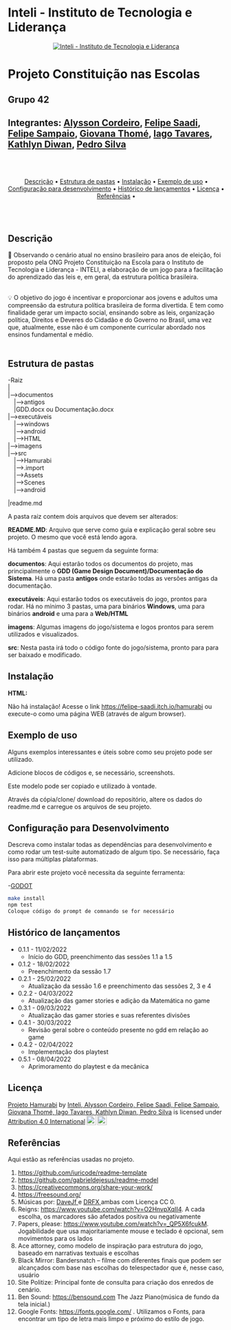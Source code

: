 # Inteli - Instituto de Tecnologia e Liderança 

<p align="center">
<a href= "https://www.inteli.edu.br/"><img src="https://www.inteli.edu.br/wp-content/uploads/2021/08/20172028/marca_1-2.png" alt="Inteli - Instituto de Tecnologia e Liderança" border="0"></a>
</p>

# Projeto Constituição nas Escolas 

## Grupo 42

## Integrantes: <a href="" target="_blank">Alysson Cordeiro</a>, <a href="https://www.linkedin.com/in/felipe-saadi/" target="_blank">Felipe Saadi</a>, <a href="https://www.linkedin.com/in/felipe-sampaio-64bb48212/" target="_blank">Felipe Sampaio</a>, <a href="https://www.linkedin.com/in/giovana-lisb%C3%B4a-thom%C3%A9-012a881a8/" target="_blank">Giovana Thomé</a>, <a href="www.linkedin.com/in/iago-tavares-b10244149" target="_blank">Iago Tavares</a>, <a href="https://www.linkedin.com/in/kathlyn-diwan-0a0189232/" target="_blank">Kathlyn Diwan</a>, <a href="https://www.linkedin.com/in/pedro-silva-14343022a/" target="_blank">Pedro Silva</a>
<br><br>
<p align="center">
  <a href="#descrição">Descrição</a> •
  <a href="#estrutura-de-pastas">Estrutura de pastas</a> •
  <a href="#instalação">Instalação</a> •
  <a href="#exemplo-de-uso">Exemplo de uso</a> •  
  <a href="#configuração-para-desenvolvimento">Configuração para desenvolvimento</a> •
  <a href="#histórico-de-lançamentos">Histórico de lançamentos</a> •
  <a href="#licença">Licença</a> •
  <a href="#referências">Referências</a> •
</p>
<br><br>

## Descrição

📜 Observando o cenário atual no ensino brasileiro para anos de eleição, foi proposto pela ONG Projeto Constituição na Escola para o Instituto de Tecnologia e Liderança - INTELI, a elaboração de um jogo para a facilitação do aprendizado das leis e, em geral, da estrutura política brasileira. 
<br><br>



💡 O objetivo do jogo é incentivar e proporcionar aos jovens e adultos uma compreensão da estrutura política brasileira de forma divertida. E tem como finalidade gerar um impacto social, ensinando sobre as leis, organização política, Direitos e Deveres do Cidadão e do Governo no Brasil, uma vez que, atualmente, esse não é um componente curricular abordado nos ensinos fundamental e médio.
<br><br>

## Estrutura de pastas

-Raiz<br>
|<br>
|-->documentos<br>
  &emsp;|-->antigos<br>
  &emsp;|GDD.docx ou Documentação.docx<br>
|-->executáveis<br>
  &emsp;|-->windows<br>
  &emsp;|-->android<br>
  &emsp;|-->HTML<br>
|-->imagens<br>
|-->src<br>
  &emsp;|-->Hamurabi<br>
    &emsp;|-->.import<br>
    &emsp;|-->Assets<br>
    &emsp;|-->Scenes<br>
    &emsp;|-->android<br>

|readme.md<br>

A pasta raiz contem dois arquivos que devem ser alterados:

<b>README.MD</b>: Arquivo que serve como guia e explicação geral sobre seu projeto. O mesmo que você está lendo agora.

Há também 4 pastas que seguem da seguinte forma:

<b>documentos</b>: Aqui estarão todos os documentos do projeto, mas principalmente o <b>GDD (Game Design Document)/Documentação do Sistema</b>. Há uma pasta <b>antigos</b> onde estarão todas as versões antigas da documentação.

<b>executáveis</b>: Aqui estarão todos os executáveis do jogo, prontos para rodar. Há no mínimo 3 pastas, uma para binários <b>Windows</b>, uma para binários <b>android</b> e uma para a <b>Web/HTML</b>

<b>imagens</b>: Algumas imagens do jogo/sistema e logos prontos para serem utilizados e visualizados.

<b>src</b>: Nesta pasta irá todo o código fonte do jogo/sistema, pronto para para ser baixado e modificado.

## Instalação

<b>HTML:</b>

Não há instalação!
Acesse o link https://felipe-saadi.itch.io/hamurabi ou execute-o como uma página WEB (através de algum browser).

##  Exemplo de uso

Alguns exemplos interessantes e úteis sobre como seu projeto pode ser utilizado.

Adicione blocos de códigos e, se necessário, screenshots.

Este modelo pode ser copiado e utilizado à vontade.

Através da cópia/clone/ download do repositório, altere os dados do readme.md e carregue os arquivos de seu projeto.

## Configuração para Desenvolvimento

Descreva como instalar todas as dependências para desenvolvimento e como rodar um test-suite automatizado de algum tipo. Se necessário, faça isso para múltiplas plataformas.

Para abrir este projeto você necessita da seguinte ferramenta:

-<a href="https://godotengine.org/download">GODOT</a>

```sh
make install
npm test
Coloque código do prompt de comnando se for necessário
```

## Histórico de lançamentos


* 0.1.1 - 11/02/2022
    * Início do GDD, preenchimento das sessões 1.1 a 1.5
* 0.1.2 - 18/02/2022
    * Preenchimento da sessão 1.7
* 0.2.1 - 25/02/2022
    * Atualização da sessão 1.6 e preenchimento das sessões 2, 3 e 4
* 0.2.2 - 04/03/2022
    * Atualização das gamer stories e adição da  Matemática no game
* 0.3.1 - 09/03/2022
    * Atualização das gamer stories e suas referentes divisões
* 0.4.1 - 30/03/2022
    * Revisão geral sobre o conteúdo presente no gdd em relação ao game
* 0.4.2 - 02/04/2022
    * Implementação dos playtest
* 0.5.1 - 08/04/2022
    * Aprimoramento do playtest e da mecânica

## Licença

<!-- <p xmlns:cc="http://creativecommons.org/ns#" xmlns:dct="http://purl.org/dc/terms/"><a property="dct:title" rel="cc:attributionURL" href="https://github.com/Spidus/Teste_Final_1">MODELO GIT INTELI</a> by <a rel="cc:attributionURL dct:creator" property="cc:attributionName" href="https://www.yggbrasil.com.br/vr">INTELI, VICTOR BRUNO ALEXANDER ROSETTI DE QUIROZ</a> is licensed under <a href="http://creativecommons.org/licenses/by/4.0/?ref=chooser-v1" target="_blank" rel="license noopener noreferrer" style="display:inline-block;">Attribution 4.0 International<img style="height:22px!important;margin-left:3px;vertical-align:text-bottom;" src="https://mirrors.creativecommons.org/presskit/icons/cc.svg?ref=chooser-v1"><img style="height:22px!important;margin-left:3px;vertical-align:text-bottom;" src="https://mirrors.creativecommons.org/presskit/icons/by.svg?ref=chooser-v1"></a></p> -->

<p xmlns:cc="http://creativecommons.org/ns#" xmlns:dct="http://purl.org/dc/terms/"><a property="dct:title" rel="cc:attributionURL" href="https://github.com/2022M1T3/Projeto1">Projeto Hamurabi</a> by <a rel="cc:attributionURL dct:creator" property="cc:attributionName" href="https://github.com/2022M1T3">Inteli, Alysson Cordeiro, Felipe Saadi, Felipe Sampaio, Giovana Thomé, Iago Tavares, Kathlyn Diwan, Pedro Silva</a> is licensed under <a href="http://creativecommons.org/licenses/by/4.0/?ref=chooser-v1" target="_blank" rel="license noopener noreferrer" style="display:inline-block;">Attribution 4.0 International<img style="height:22px!important;margin-left:3px;vertical-align:text-bottom;" src="https://mirrors.creativecommons.org/presskit/icons/cc.svg?ref=chooser-v1"><img style="height:22px!important;margin-left:3px;vertical-align:text-bottom;" src="https://mirrors.creativecommons.org/presskit/icons/by.svg?ref=chooser-v1"></a></p>

## Referências

Aqui estão as referências usadas no projeto.

1. <https://github.com/iuricode/readme-template>
2. <https://github.com/gabrieldejesus/readme-model>
3. <https://creativecommons.org/share-your-work/>
4. <https://freesound.org/>
5. Músicas por: <a href="https://freesound.org/people/DaveJf/sounds/616544/"> DaveJf </a> e <a href="https://freesound.org/people/DRFX/sounds/338986/"> DRFX </a> ambas com Licença CC 0.
6. Reigns: <https://www.youtube.com/watch?v=O2HnvpXqII4>. A cada escolha, os marcadores são afetados positiva ou negativamente
7. Papers, please: <https://www.youtube.com/watch?v=_QP5X6fcukM>. Jogabilidade que usa majoritariamente mouse e teclado é opcional, sem movimentos para os lados
8. Ace attorney, como modelo de inspiração para estrutura do jogo, baseado em narrativas textuais e escolhas
9. Black Mirror: Bandersnatch – filme com diferentes finais que podem ser alcançados com base nas escolhas do telespectador que é, nesse caso, usuário 
10. Site Politize: Principal fonte de consulta para criação dos enredos de cenário.
11. Ben Sound: <https://bensound.com> The Jazz Piano(música de fundo da tela inicial.)
12. Google Fonts: <https://fonts.google.com/> . Utilizamos o Fonts, para encontrar um tipo de letra mais limpo e próximo do estilo de jogo.


